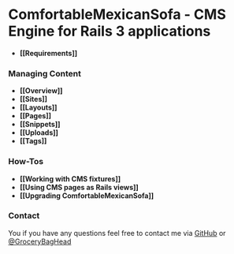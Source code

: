 # ComfortableMexicanSofa - CMS Engine for Rails 3 applications

* **[[Requirements]]**

### Managing Content
* **[[Overview]]**
* **[[Sites]]**
* **[[Layouts]]**
* **[[Pages]]**
* **[[Snippets]]**
* **[[Uploads]]**
* **[[Tags]]**

### How-Tos
* **[[Working with CMS fixtures]]**
* **[[Using CMS pages as Rails views]]**
* **[[Upgrading ComfortableMexicanSofa]]**

### Contact
You if you have any questions feel free to contact me via [GitHub](https://github.com/gbh) or [@GroceryBagHead](http://twitter.com/#!/GroceryBagHead)